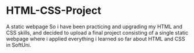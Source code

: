 # HTML-CSS-Project

A static webpage
So i have been practicing and upgrading my HTML and CSS skills, and decided to upload a final project consisting of a single static webpage where i applied everything i learned so far about HTML and CSS in SoftUni.
